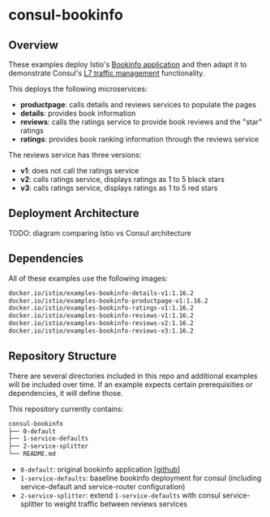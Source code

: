 # consul-bookinfo

## Overview
These examples deploy Istio's [Bookinfo application](https://istio.io/latest/docs/examples/bookinfo/) and then adapt it to demonstrate Consul's [L7 traffic management](https://www.consul.io/docs/connect/l7-traffic) functionality.

This deploys the following microservices:
- **productpage**: calls details and reviews services to populate the pages
- **details**: provides book information
- **reviews**: calls the ratings service to provide book reviews and the "star" ratings
- **ratings**: provides book ranking information through the reviews service

The reviews service has three versions:
- **v1**: does not call the ratings service
- **v2**: calls ratings service, displays ratings as 1 to 5 black stars
- **v3**: calls ratings service, displays ratings as 1 to 5 red stars


## Deployment Architecture 
TODO: diagram comparing Istio vs Consul architecture


## Dependencies
All of these examples use the following images:
```bash
docker.io/istio/examples-bookinfo-details-v1:1.16.2
docker.io/istio/examples-bookinfo-productpage-v1:1.16.2
docker.io/istio/examples-bookinfo-ratings-v1:1.16.2
docker.io/istio/examples-bookinfo-reviews-v1:1.16.2
docker.io/istio/examples-bookinfo-reviews-v2:1.16.2
docker.io/istio/examples-bookinfo-reviews-v3:1.16.2
```


## Repository Structure
There are several directories included in this repo and additional examples will be included over time. If an example expects certain prerequisities or dependencies, it will define those. 

This repository currently contains:
```bash
consul-bookinfo
├── 0-default
├── 1-service-defaults
├── 2-service-splitter
└── README.md
```

- `0-default`: original bookinfo application [[github](https://github.com/istio/istio/blob/master/samples/bookinfo/platform/kube/bookinfo.yaml)]
- `1-service-defaults`: baseline bookinfo deployment for consul (including service-default and service-router configuration)
- `2-service-splitter`: extend `1-service-defaults` with consul service-splitter to weight traffic between reviews services
